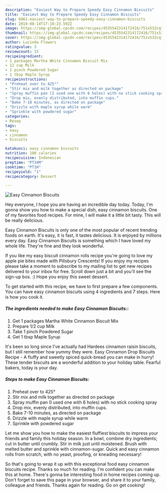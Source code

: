 ```yaml
---
description: "Easiest Way to Prepare Speedy Easy Cinnamon Biscuits"
title: "Easiest Way to Prepare Speedy Easy Cinnamon Biscuits"
slug: 6861-easiest-way-to-prepare-speedy-easy-cinnamon-biscuits
date: 2019-08-14T17:10:23.592Z
image: https://img-global.cpcdn.com/recipes/4535542314172416/751x532cq70/easy-cinnamon-biscuits-recipe-main-photo.jpg
thumbnail: https://img-global.cpcdn.com/recipes/4535542314172416/751x532cq70/easy-cinnamon-biscuits-recipe-main-photo.jpg
cover: https://img-global.cpcdn.com/recipes/4535542314172416/751x532cq70/easy-cinnamon-biscuits-recipe-main-photo.jpg
author: Lucinda Flowers
ratingvalue: 3
reviewcount: 15
recipeingredient:
- 1 packages Martha White Cinnamon Biscuit Mix
- 12 cup Milk
- 1 pinch Powdered Sugar
- 1 tbsp Maple Syrup
recipeinstructions:
- "Preheat over to 425°"
- "Stir mix and milk together as directed on package"
- "Spray muffin pan (I used one with 6 holes) with no stick cooking spray"
- "Drop mix, evenly distributed, into muffin cups."
- "Bake 7-10 minutes, as directed on package"
- "Drizzle with maple syrup while warm"
- "Sprinkle with powdered sugar"
categories:
- Resep
tags:
- easy
- cinnamon
- biscuits

katakunci: easy cinnamon biscuits
nutrition: 108 calories
recipecuisine: Indonesian
preptime: "PT34M"
cooktime: "PT1H"
recipeyield: "1"
recipecategory: Dessert

---
```



![Easy Cinnamon Biscuits](https://img-global.cpcdn.com/recipes/4535542314172416/751x532cq70/easy-cinnamon-biscuits-recipe-main-photo.jpg)

Hey everyone, I hope you are having an incredible day today. Today, I'm gonna show you how to make a special dish, easy cinnamon biscuits. One of my favorites food recipes. For mine, I will make it a little bit tasty. This will be really delicious.

Easy Cinnamon Biscuits is only one of the most popular of recent trending foods on earth. It's easy, it is fast, it tastes delicious. It is enjoyed by millions every day. Easy Cinnamon Biscuits is something which I have loved my whole life. They're fine and they look wonderful.

If you like my easy biscuit cinnamon rolls recipe you&#39;re going to love my apple pie bites made with Pillsbury Crescents! If you enjoy my recipes please take a moment to subscribe to my mailing list to get new recipes delivered to your inbox for free. Scroll down just a bit and you&#39;ll see the sign-up box. :) Hope you enjoy this sweet dessert.


To get started with this recipe, we have to first prepare a few components. You can have easy cinnamon biscuits using 4 ingredients and 7 steps. Here is how you cook it.

##### The ingredients needed to make Easy Cinnamon Biscuits::

1. Get 1 packages Martha White Cinnamon Biscuit Mix
1. Prepare 1/2 cup Milk
1. Take 1 pinch Powdered Sugar
1. Get 1 tbsp Maple Syrup


It&#39;s been so long since I&#39;ve actually had Hardees cinnamon raisin biscuits, but I still remember how yummy they were. Easy Cinnamon Drop Biscuits Recipe - A fluffy and sweetly spiced quick-bread you can make in hurry! These tender biscuits are a wonderful addition to your holiday table. Fearful bakers, today is your day. 

##### Steps to make Easy Cinnamon Biscuits:

1. Preheat over to 425°
1. Stir mix and milk together as directed on package
1. Spray muffin pan (I used one with 6 holes) with no stick cooking spray
1. Drop mix, evenly distributed, into muffin cups.
1. Bake 7-10 minutes, as directed on package
1. Drizzle with maple syrup while warm
1. Sprinkle with powdered sugar


Let me show you how to make the easiest fluffiest biscuits to impress your friends and family this holiday season. In a bowl, combine dry ingredients; cut in butter until crumbly. Stir in milk just until moistened. Brush with melted butter and sprinkle with cinnamon-sugar. Quick and easy cinnamon rolls from scratch, with no yeast, proofing, or kneading necessary! 

So that's going to wrap it up with this exceptional food easy cinnamon biscuits recipe. Thanks so much for reading. I'm confident you can make this at home. There's gonna be interesting food in home recipes coming up. Don't forget to save this page in your browser, and share it to your family, colleague and friends. Thanks again for reading. Go on get cooking!

